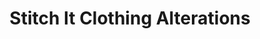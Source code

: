 ---
title: "Stitch It Clothing Alterations"
url: /saskatoon/stitch-it-clothing-alterations/
shop: tailor
---